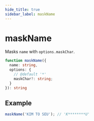 ```yaml
---
hide_title: true
sidebar_label: maskName
---
```


# maskName

Masks `name` with `options.maskChar`.

```typescript
function maskName({
  name: string,
  options: {
    // @default '*'
    maskChar?: string;
  }
}): string
```

## Example

```typescript
maskName('KIM TO SEU'); // 'K********U'
```
